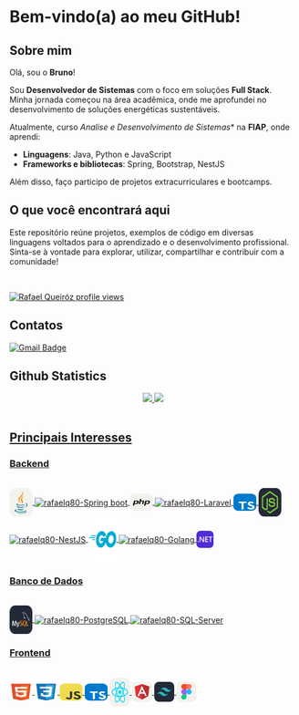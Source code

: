 # Bem-vindo(a) ao meu GitHub! 

## Sobre mim

Olá, sou o **Bruno**!

Sou **Desenvolvedor de Sistemas** com o foco em soluções **Full Stack**. Minha jornada começou na área acadêmica, onde me aprofundei no desenvolvimento de soluções energéticas sustentáveis. 

Atualmente, curso *Analise e Desenvolvimento de Sistemas** na **FIAP**, onde aprendi:

- **Linguagens**: Java, Python e JavaScript
- **Frameworks e bibliotecas**: Spring, Bootstrap, NestJS 

Além disso, faço participo de projetos extracurriculares e bootcamps.

## O que você encontrará aqui

Este repositório reúne projetos, exemplos de código em diversas linguagens voltados para o aprendizado e o desenvolvimento profissional. Sinta-se à vontade para explorar, utilizar, compartilhar e contribuir com a comunidade!


<br />

[![Rafael Queiróz profile views](https://u8views.com/api/v1/github/profiles/60499241/views/day-week-month-total-count.svg)](https://u8views.com/github/brunop-lima)

<h2>Contatos</h2>

[![Gmail Badge](https://img.shields.io/badge/-Gmail-c14438?style=flat-square&logo=Gmail&logoColor=white&link=mailto:seu_email)](mailto:rafaelproinfo@gmail.com)

<h2>Github Statistics</h2>

<div align="center">
  <a href="https://github.com/brunop-lima">
  <img height="180em" src="https://github-readme-stats.vercel.app/api?username=brunop-lima&show_icons=true&theme=Dark&include_all_commits=true&count_private=true"/>
  <img height="180em" src="https://github-readme-stats.vercel.app/api/top-langs/?username=brunop-lima&layout=compact&langs_count=7&theme=Dark"/>
</div>

<br />

<h2>Principais Interesses</h2>

<h3>Backend</h3>

<div style="display: inline_block"><br>
    <img align="center" alt="rafaelq80-Java" height="50" width="40" src="https://raw.githubusercontent.com/tandpfun/skill-icons/59059d9d1a2c092696dc66e00931cc1181a4ce1f/icons/Java-Light.svg"/>
    <img align="center" alt="rafaelq80-Spring boot" height="30" width="40" src="https://img.icons8.com/color/48/000000/spring-logo.png"/>
    <img align="center" alt="rafaelq80-php" height="30" width="40" src="https://raw.githubusercontent.com/tandpfun/skill-icons/59059d9d1a2c092696dc66e00931cc1181a4ce1f/icons/PHP-Light.svg">
    <img align="center" alt="rafaelq80-Laravel" height="30" width="40" src="https://cdn.jsdelivr.net/gh/devicons/devicon@latest/icons/laravel/laravel-original.svg">
    <img align="center" alt="rafaelq80-TS" height="30" width="40" src="https://raw.githubusercontent.com/tandpfun/skill-icons/59059d9d1a2c092696dc66e00931cc1181a4ce1f/icons/TypeScript.svg">
    <img align="center" alt="rafaelq80-Node" height="50" width="40" src="https://raw.githubusercontent.com/tandpfun/skill-icons/59059d9d1a2c092696dc66e00931cc1181a4ce1f/icons/NodeJS-Dark.svg"/>
    <img align="center" alt="rafaelq80-NestJS" height="30" width="40" src="https://cdn.jsdelivr.net/gh/devicons/devicon@latest/icons/nestjs/nestjs-original.svg">
     <img align="center" alt="rafaelq80-Golang" height="80" width="50" src="https://raw.githubusercontent.com/devicons/devicon/1119b9f84c0290e0f0b38982099a2bd027a48bf1/icons/go/go-original-wordmark.svg">
    <img align="center" alt="rafaelq80-Golang" height="50" width="40" src="https://cdn.jsdelivr.net/gh/devicons/devicon/icons/csharp/csharp-original.svg">
    <img align="center" alt="rafaelq80-Golang" height="30"  src="https://raw.githubusercontent.com/tandpfun/skill-icons/59059d9d1a2c092696dc66e00931cc1181a4ce1f/icons/DotNet.svg">
<div> 


<h3>Banco de Dados</h3>

<div style="display: inline_block"><br>
    <img align="center" alt="rafaelq80-MySQl" height="50" width="40" src="https://raw.githubusercontent.com/tandpfun/skill-icons/59059d9d1a2c092696dc66e00931cc1181a4ce1f/icons/MySQL-Dark.svg"/>
    <img align="center" alt="rafaelq80-PostgreSQL" height="30" width="40" src="https://cdn.jsdelivr.net/gh/devicons/devicon/icons/postgresql/postgresql-original.svg">
    <img align="center" alt="rafaelq80-SQL-Server" height="35" src="https://ik.imagekit.io/vzr6ryejm/sqlserver.png?updatedAt=1730616200319" />
<div> 



<h3>Frontend</h3>

<div style="display: inline_block"><br>
    <img align="center" alt="rafaelq80-HTML" height="30" width="40" src="https://raw.githubusercontent.com/devicons/devicon/master/icons/html5/html5-original.svg">
    <img align="center" alt="rafaelq80-CSS" height="30" width="40" src="https://raw.githubusercontent.com/devicons/devicon/master/icons/css3/css3-original.svg">
     <img align="center" alt="rafaelq80-JS" height="30" width="40" src="https://raw.githubusercontent.com/tandpfun/skill-icons/59059d9d1a2c092696dc66e00931cc1181a4ce1f/icons/JavaScript.svg">
     <img align="center" alt="rafaelq80-TS" height="30" width="40" src="https://raw.githubusercontent.com/tandpfun/skill-icons/59059d9d1a2c092696dc66e00931cc1181a4ce1f/icons/TypeScript.svg">
    <img align="center" alt="rafaelq80-React" height="50" width="35" src="https://raw.githubusercontent.com/tandpfun/skill-icons/59059d9d1a2c092696dc66e00931cc1181a4ce1f/icons/React-Light.svg">
  <img align="center" alt="rafaelq80-React" height="35" src="https://raw.githubusercontent.com/tandpfun/skill-icons/59059d9d1a2c092696dc66e00931cc1181a4ce1f/icons/Angular-Light.svg">
    <img align="center" alt="rafaelq80-React" height="35" src="https://raw.githubusercontent.com/tandpfun/skill-icons/59059d9d1a2c092696dc66e00931cc1181a4ce1f/icons/TailwindCSS-Dark.svg">
    <img align="center" alt="rafaelq80-React" height="35" src="https://raw.githubusercontent.com/tandpfun/skill-icons/59059d9d1a2c092696dc66e00931cc1181a4ce1f/icons/Figma-Light.svg">
<div> 

